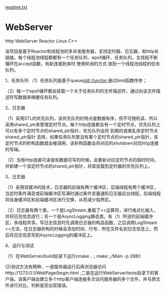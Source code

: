 [readme.txt](https://github.com/hjdjh/WebServer/files/7020943/readme.txt)
# WebServer
Http  WebServer Reactor Linux C++


 该项目是基于Reactor和线程池的多并发服务器，支持定时器、日志器、和http长链接。每个线程池线程都都有一个任务队列、epoll循环、任务队列，主线程不断循环在accept函数，有新连接到来时 使用轮询的方式 放到一个线程池线程的任务队列。
 
1、任务队列
（1）任务队列是基于queue<std::functor>,通过bind函数传参；

（2）每一个epoll循环都会挂载一个关于任务队列的文件描述符，通过向该文件描述符写数据来唤醒任务队列。


2、日志器

（1）采用STL的优先队列，该优先队列的特点是数据有序，但不可随机读，所以采用shared_ptr来管理定时节点。每个http连接都会有一个定时节点，优先队列上可以有多个定时节点的shared_ptr指针，优先队列会将 到期的或者乱序定时节点shared_ptr指针 去除，如果任务队列里没有某个定时节点的shared_ptr指针，该定时节点的析构函数就会被调用，该析构函数会将对应的shutdown对应http连接的写端。

（2）当有http连接可读或有数据可写的时候，会更新对应定时节点的超时时间，并新建一个该定时节点的shared_ptr指针，将其挂载到定时器的优先队列上。

3、日志器

（1）采用双缓冲的技术，日志器的前端有两个缓冲区，后端线程有两个缓冲区，当定时条件满足或前端缓冲区写满时通过条件变量通知日志器后台线程，后端线程将自身缓冲区和前端缓冲区进行交换，从而减少临界区。

（2）日志器有两个类，一个是LogStream,重载了<<运算符，进行格式化输入，并将日志信息成行；另一个是AsyncLogging静态类，有（1）所说的前端缓冲区，多线程共享。写日志信息时先调用日志器的构造函数，之后调用LogStream <<方法，在日志器析构的时候会添加时间、行号、所在文件名到日志信息上，然后将日志信息写到AsyncLogging的缓冲区上。

4、运行与测试

（1）在WebServer/build目录下运行cmake .. ; make ;./Main -p 2880 

(2)测试方法有两种，一是服务器运行后再浏览器访问Http://127.0.0.1/WebPage/begin.html ;二是在运行WebServer/tests目录下的客户端，该客户端会建立多个http客户端连接多次访问服务器的多个文件，并与原文件进行对比，判断是否出现错误。
